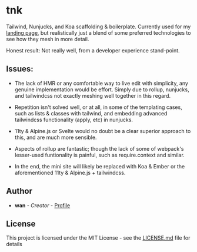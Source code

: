 # tnk

Tailwind, Nunjucks, and Koa scaffolding & boilerplate.
Currently used for my [landing page](https://wankowan.moe), but realistically just a blend of some preferred technologies to see how they mesh in more detail.

Honest result: Not really well, from a developer experience stand-point.

## Issues:

* The lack of HMR or any comfortable way to live edit with simplicity, any genuine implementation would be effort. Simply due to rollup, nunjucks, and tailwindcss not exactly meshing well together in this regard.

* Repetition isn't solved well, or at all, in some of the templating cases, such as lists & classes with tailwind, and embedding advanced tailwindcss functionality (apply, etc) in nunjucks.

* 11ty & Alpine.js or Svelte would no doubt be a clear superior approach to this, and are much more sensible.

* Aspects of rollup are fantastic; though the lack of some of webpack's lesser-used funtionality is painful, such as require.context and similar.

* In the end, the mini site will likely be replaced with Koa & Ember or the aforementioned 11ty & Alpine.js + tailwindcss.

## Author

* **wan** - *Creator* - [Profile](https://github.com/sakuwan)

## License

This project is licensed under the MIT License - see the [LICENSE.md](LICENSE.md) file for details
